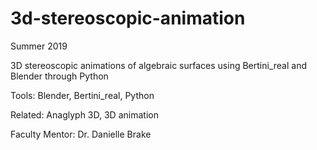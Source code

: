 # 3d-stereoscopic-animation
Summer 2019

3D stereoscopic animations of algebraic surfaces using Bertini_real and Blender through Python

Tools: Blender, Bertini_real, Python

Related: Anaglyph 3D, 3D animation

Faculty Mentor: Dr. Danielle Brake
